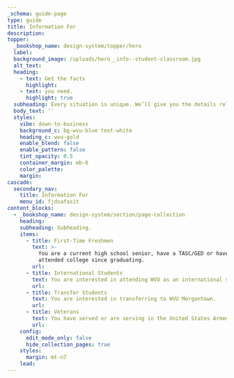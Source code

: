 ```yaml
---
_schema: guide-page
type: guide
title: Information For
description:
topper:
  _bookshop_name: design-system/topper/hero
  label:
  background_image: /uploads/hero__info--student-classroom.jpg
  alt_text:
  heading:
    - text: Get the facts
      highlight:
    - text: you need.
      highlight: true
  subheading: Every situation is unique. We’ll give you the details relevant to yours.
  body_text: ''
  styles:
    vibe: down-to-business
    background_c: bg-wvu-blue text-white
    heading_c: wvu-gold
    enable_blend: false
    enable_pattern: false
    tint_opacity: 0.5
    container_margin: mb-6
    color_palette:
    margin:
cascade:
  secondary_nav:
    title: Information For
    menu_id: fjdsafasit
content_blocks:
  - _bookshop_name: design-system/section/page-collection
    heading:
    subheading: Subheading.
    items:
      - title: First-Time Freshmen
        text: >-
          You are a current high school senior, have a TASC/GED or haven't
          attended college since graduating.
        url:
      - title: International Students
        text: You are interested in attending WVU as an international student.
        url:
      - title: Transfer Students
        text: You are interested in transferring to WVU Morgantown.
        url:
      - title: Veterans
        text: You have served or are serving in the United States Armed Forces.
        url:
    config:
      edit_mode_only: false
      hide_collection_pages: true
    styles:
      margin: mt-n7
    lead:
---
```

